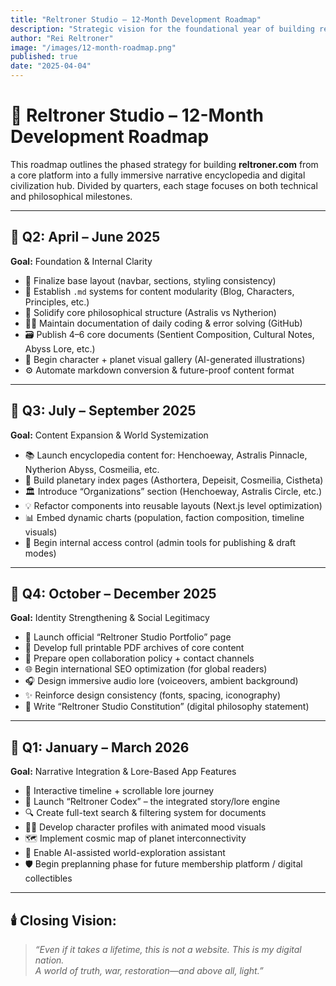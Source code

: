 ```yaml
---
title: "Reltroner Studio – 12-Month Development Roadmap"
description: "Strategic vision for the foundational year of building reltroner.com as an immersive, multidimensional worldbuilding platform."
author: "Rei Reltroner"
image: "/images/12-month-roadmap.png"
published: true
date: "2025-04-04"
---
```


# 🌟 Reltroner Studio – 12-Month Development Roadmap

This roadmap outlines the phased strategy for building **reltroner.com** from a core platform into a fully immersive narrative encyclopedia and digital civilization hub. Divided by quarters, each stage focuses on both technical and philosophical milestones.

---

## 📅 **Q2: April – June 2025**

**Goal:** Foundation & Internal Clarity

- 🧱 Finalize base layout (navbar, sections, styling consistency)
- 📄 Establish `.md` systems for content modularity (Blog, Characters, Principles, etc.)
- 🧬 Solidify core philosophical structure (Astralis vs Nytherion)
- 🧑‍💻 Maintain documentation of daily coding & error solving (GitHub)
- 🗃️ Publish 4–6 core documents (Sentient Composition, Cultural Notes, Abyss Lore, etc.)
- 🌌 Begin character + planet visual gallery (AI-generated illustrations)
- ⚙️ Automate markdown conversion & future-proof content format

---

## 📅 **Q3: July – September 2025**

**Goal:** Content Expansion & World Systemization

- 📚 Launch encyclopedia content for: Henchoeway, Astralis Pinnacle, Nytherion Abyss, Cosmeilia, etc.
- 🧭 Build planetary index pages (Asthortera, Depeisit, Cosmeilia, Cistheta)
- 🏛️ Introduce “Organizations” section (Henchoeway, Astralis Circle, etc.)
- 💡 Refactor components into reusable layouts (Next.js level optimization)
- 📊 Embed dynamic charts (population, faction composition, timeline visuals)
- 🔐 Begin internal access control (admin tools for publishing & draft modes)

---

## 📅 **Q4: October – December 2025**

**Goal:** Identity Strengthening & Social Legitimacy

- 💼 Launch official “Reltroner Studio Portfolio” page
- 🧾 Develop full printable PDF archives of core content
- 📮 Prepare open collaboration policy + contact channels
- 🌐 Begin international SEO optimization (for global readers)
- 🎧 Design immersive audio lore (voiceovers, ambient background)
- ✨ Reinforce design consistency (fonts, spacing, iconography)
- 📜 Write “Reltroner Studio Constitution” (digital philosophy statement)

---

## 📅 **Q1: January – March 2026**

**Goal:** Narrative Integration & Lore-Based App Features

- 🧩 Interactive timeline + scrollable lore journey
- 📖 Launch “Reltroner Codex” – the integrated story/lore engine
- 🔍 Create full-text search & filtering system for documents
- 🧙‍♂️ Develop character profiles with animated mood visuals
- 🗺️ Implement cosmic map of planet interconnectivity
- 🧠 Enable AI-assisted world-exploration assistant
- 🛡️ Begin preplanning phase for future membership platform / digital collectibles

---

## 🕯️ Closing Vision:

> *“Even if it takes a lifetime, this is not a website. This is my digital nation.*\
> *A world of truth, war, restoration—and above all, light.”*

